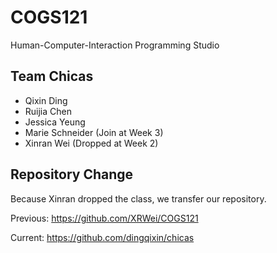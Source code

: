# COGS121
Human-Computer-Interaction Programming Studio

## Team Chicas
* Qixin Ding
* Ruijia Chen
* Jessica Yeung
* Marie Schneider (Join at Week 3)
* Xinran Wei (Dropped at Week 2)

## Repository Change
Because Xinran dropped the class, we transfer our repository. 

Previous: https://github.com/XRWei/COGS121 

Current: https://github.com/dingqixin/chicas
